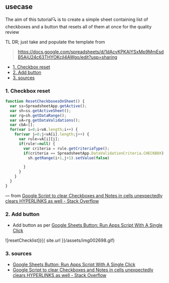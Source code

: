## usecase
The aim of this tutorial🔍 is to create a simple sheet containing list of checkboxes and a button that resets all of them at once for the quality review

TL DR; 
just take and populate the template from 
> https://docs.google.com/spreadsheets/d/1dAcvKPKAlYSxMp9MmEsdB5AjU24c63THYOKcjl4AWgo/edit?usp=sharing

<!-- TOC -->

- [1. Checkbox reset](#1-checkbox-reset)
- [2. Add button](#2-add-button)
- [3. sources](#3-sources)

<!-- /TOC -->

### 1. Checkbox reset

```js 
function ResetCheckboxesOnSheet() {
  var ss=SpreadsheetApp.getActive();
  var sh=ss.getActiveSheet();
  var rg=sh.getDataRange();
  var vA=rg.getDataValidations();
  var cbA=[];
  for(var i=0;i<vA.length;i++) {
    for(var j=0;j<vA[i].length;j++) {
      var rule=vA[i][j];
      if(rule!=null) {
        var criteria = rule.getCriteriaType();
        if(criteria == SpreadsheetApp.DataValidationCriteria.CHECKBOX) {
          sh.getRange(i+1,j+1).setValue(false)

        }
      }
    }
  }
}
```

— from [Google Script to clear Checkboxes and Notes in cells unexpectedly clears HYPERLINKS as well - Stack Overflow](https://stackoverflow.com/questions/54929107/google-script-to-clear-checkboxes-and-notes-in-cells-unexpectedly-clears-hyperli)

### 2. Add button
* Add button as per [Google Sheets Button: Run Apps Script With A Single Click](https://www.benlcollins.com/apps-script/google-sheets-button/)


![resetChecklist]({{ site.url }}/assets/img002698.gif)

### 3. sources
* [Google Sheets Button: Run Apps Script With A Single Click](https://www.benlcollins.com/apps-script/google-sheets-button/)
* [Google Script to clear Checkboxes and Notes in cells unexpectedly clears HYPERLINKS as well - Stack Overflow](https://stackoverflow.com/questions/54929107/google-script-to-clear-checkboxes-and-notes-in-cells-unexpectedly-clears-hyperli)

